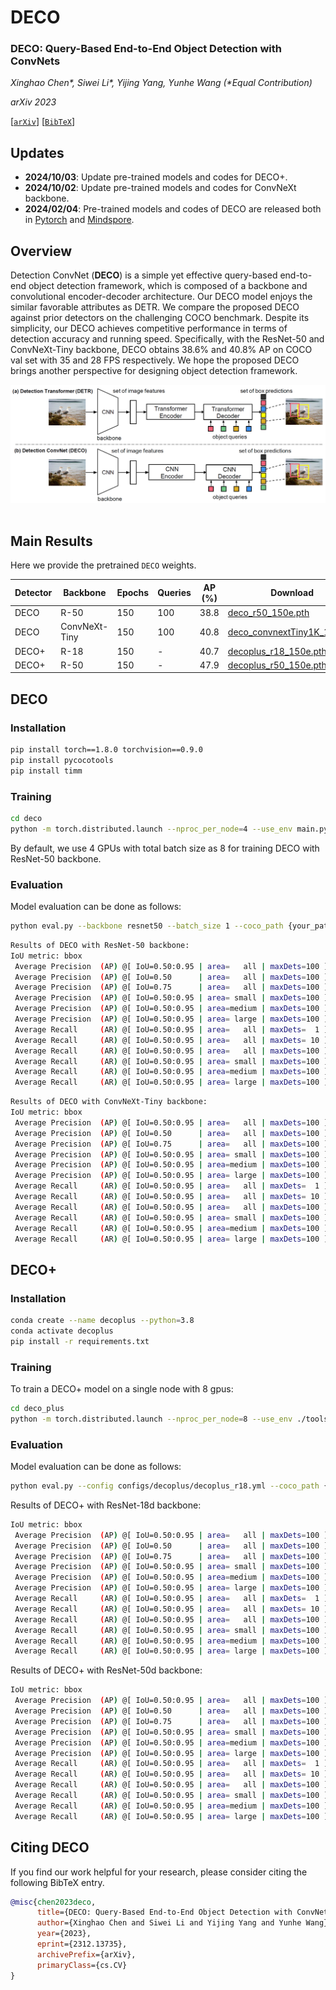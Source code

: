 # DECO
### **DECO: Query-Based End-to-End Object Detection with ConvNets**

*Xinghao Chen\*, Siwei Li\*, Yijing Yang, Yunhe Wang (\*Equal Contribution)*

*arXiv 2023* 

[[`arXiv`](https://arxiv.org/abs/2312.13735)] [[`BibTeX`](#citation)]

## Updates
* **2024/10/03**: Update pre-trained models and codes for DECO+.
* **2024/10/02**: Update pre-trained models and codes for ConvNeXt backbone.
* **2024/02/04**: Pre-trained models and codes of DECO are released both in [Pytorch](https://github.com/xinghaochen/DECO) and [Mindspore](https://github.com/mindspore-lab/models/tree/master/research/huawei-noah/DECO).

## Overview

Detection ConvNet (**DECO**) is a simple yet effective query-based end-to-end object detection framework, which is composed of a backbone and convolutional encoder-decoder architecture. Our DECO model enjoys the similar favorable attributes as DETR. We compare the proposed DECO against prior detectors on the challenging COCO benchmark. Despite its simplicity, our DECO achieves competitive performance in terms of detection accuracy and running speed. Specifically, with the ResNet-50 and ConvNeXt-Tiny backbone, DECO obtains 38.6% and 40.8% AP on COCO val set with 35 and 28 FPS respectively. We hope the proposed DECO brings another perspective for designing object detection framework.

<div align="center">
  <img src="./fig/deco_overall_arch.png"/>
</div><br/>

## Main Results

Here we provide the pretrained `DECO` weights.

| Detector | Backbone  | Epochs | Queries| AP (%) | Download |
| ------------------- | -------- | ------- |------- |------- |------- |
| DECO | R-50 | 150 | 100 | 38.8 | [deco_r50_150e.pth](https://github.com/xinghaochen/DECO/releases/download/1.0/deco_r50_150e.pth)
| DECO | ConvNeXt-Tiny | 150 | 100 | 40.8 | [deco_convnextTiny1K_150.pth](https://github.com/xinghaochen/DECO/releases/download/1.0/deco_convnextTiny1K_150.pth)
| DECO+ | R-18 | 150 | - | 40.7 | [decoplus_r18_150e.pth](https://github.com/xinghaochen/DECO/releases/download/1.0/decoplus_r18_150e.pth)
| DECO+ | R-50 | 150 | - | 47.9 | [decoplus_r50_150e.pth](https://github.com/xinghaochen/DECO/releases/download/1.0/decoplus_r50_150e.pth)

## DECO

### Installation
```bash
pip install torch==1.8.0 torchvision==0.9.0
pip install pycocotools
pip install timm
```

### Training

```bash
cd deco
python -m torch.distributed.launch --nproc_per_node=4 --use_env main.py --backbone resnet50 --batch_size 2 --coco_path {your_path_to_coco} --output_dir {your_path_for_outputs} # 4 gpus example
```
By default, we use 4 GPUs with total batch size as 8 for training DECO with ResNet-50 backbone.

### Evaluation
Model evaluation can be done as follows:

```bash
python eval.py --backbone resnet50 --batch_size 1 --coco_path {your_path_to_coco} --ckpt_path {your_path_to_pretrained_ckpt}
```
```bash
Results of DECO with ResNet-50 backbone:
IoU metric: bbox
 Average Precision  (AP) @[ IoU=0.50:0.95 | area=   all | maxDets=100 ] = 0.388
 Average Precision  (AP) @[ IoU=0.50      | area=   all | maxDets=100 ] = 0.588
 Average Precision  (AP) @[ IoU=0.75      | area=   all | maxDets=100 ] = 0.411
 Average Precision  (AP) @[ IoU=0.50:0.95 | area= small | maxDets=100 ] = 0.199
 Average Precision  (AP) @[ IoU=0.50:0.95 | area=medium | maxDets=100 ] = 0.431
 Average Precision  (AP) @[ IoU=0.50:0.95 | area= large | maxDets=100 ] = 0.555
 Average Recall     (AR) @[ IoU=0.50:0.95 | area=   all | maxDets=  1 ] = 0.320
 Average Recall     (AR) @[ IoU=0.50:0.95 | area=   all | maxDets= 10 ] = 0.522
 Average Recall     (AR) @[ IoU=0.50:0.95 | area=   all | maxDets=100 ] = 0.556
 Average Recall     (AR) @[ IoU=0.50:0.95 | area= small | maxDets=100 ] = 0.297
 Average Recall     (AR) @[ IoU=0.50:0.95 | area=medium | maxDets=100 ] = 0.607
 Average Recall     (AR) @[ IoU=0.50:0.95 | area= large | maxDets=100 ] = 0.798
```

```bash
Results of DECO with ConvNeXt-Tiny backbone:
IoU metric: bbox
 Average Precision  (AP) @[ IoU=0.50:0.95 | area=   all | maxDets=100 ] = 0.408
 Average Precision  (AP) @[ IoU=0.50      | area=   all | maxDets=100 ] = 0.615
 Average Precision  (AP) @[ IoU=0.75      | area=   all | maxDets=100 ] = 0.436
 Average Precision  (AP) @[ IoU=0.50:0.95 | area= small | maxDets=100 ] = 0.211
 Average Precision  (AP) @[ IoU=0.50:0.95 | area=medium | maxDets=100 ] = 0.455
 Average Precision  (AP) @[ IoU=0.50:0.95 | area= large | maxDets=100 ] = 0.579
 Average Recall     (AR) @[ IoU=0.50:0.95 | area=   all | maxDets=  1 ] = 0.330
 Average Recall     (AR) @[ IoU=0.50:0.95 | area=   all | maxDets= 10 ] = 0.534
 Average Recall     (AR) @[ IoU=0.50:0.95 | area=   all | maxDets=100 ] = 0.569
 Average Recall     (AR) @[ IoU=0.50:0.95 | area= small | maxDets=100 ] = 0.318
 Average Recall     (AR) @[ IoU=0.50:0.95 | area=medium | maxDets=100 ] = 0.622
 Average Recall     (AR) @[ IoU=0.50:0.95 | area= large | maxDets=100 ] = 0.805
```

## DECO+

### Installation
```bash
conda create --name decoplus --python=3.8
conda activate decoplus
pip install -r requirements.txt
```

### Training

To train a DECO+ model on a single node with 8 gpus:
```bash
cd deco_plus
python -m torch.distributed.launch --nproc_per_node=8 --use_env ./tools/train.py -c configs/decoplus/decoplus_r18.yml
```

### Evaluation
Model evaluation can be done as follows:

```bash
python eval.py --config configs/decoplus/decoplus_r18.yml --coco_path {your_path_to_pretrained_ckpt}/decoplus_r18_150e.pth
```

Results of DECO+ with ResNet-18d backbone:
```bash
IoU metric: bbox
 Average Precision  (AP) @[ IoU=0.50:0.95 | area=   all | maxDets=100 ] = 0.407
 Average Precision  (AP) @[ IoU=0.50      | area=   all | maxDets=100 ] = 0.589
 Average Precision  (AP) @[ IoU=0.75      | area=   all | maxDets=100 ] = 0.443
 Average Precision  (AP) @[ IoU=0.50:0.95 | area= small | maxDets=100 ] = 0.237
 Average Precision  (AP) @[ IoU=0.50:0.95 | area=medium | maxDets=100 ] = 0.437
 Average Precision  (AP) @[ IoU=0.50:0.95 | area= large | maxDets=100 ] = 0.556
 Average Recall     (AR) @[ IoU=0.50:0.95 | area=   all | maxDets=  1 ] = 0.327
 Average Recall     (AR) @[ IoU=0.50:0.95 | area=   all | maxDets= 10 ] = 0.562
 Average Recall     (AR) @[ IoU=0.50:0.95 | area=   all | maxDets=100 ] = 0.636
 Average Recall     (AR) @[ IoU=0.50:0.95 | area= small | maxDets=100 ] = 0.438
 Average Recall     (AR) @[ IoU=0.50:0.95 | area=medium | maxDets=100 ] = 0.671
 Average Recall     (AR) @[ IoU=0.50:0.95 | area= large | maxDets=100 ] = 0.811
```

Results of DECO+ with ResNet-50d backbone:
```bash
IoU metric: bbox
 Average Precision  (AP) @[ IoU=0.50:0.95 | area=   all | maxDets=100 ] = 0.479
 Average Precision  (AP) @[ IoU=0.50      | area=   all | maxDets=100 ] = 0.672
 Average Precision  (AP) @[ IoU=0.75      | area=   all | maxDets=100 ] = 0.524
 Average Precision  (AP) @[ IoU=0.50:0.95 | area= small | maxDets=100 ] = 0.313
 Average Precision  (AP) @[ IoU=0.50:0.95 | area=medium | maxDets=100 ] = 0.520
 Average Precision  (AP) @[ IoU=0.50:0.95 | area= large | maxDets=100 ] = 0.645
 Average Recall     (AR) @[ IoU=0.50:0.95 | area=   all | maxDets=  1 ] = 0.363
 Average Recall     (AR) @[ IoU=0.50:0.95 | area=   all | maxDets= 10 ] = 0.612
 Average Recall     (AR) @[ IoU=0.50:0.95 | area=   all | maxDets=100 ] = 0.684
 Average Recall     (AR) @[ IoU=0.50:0.95 | area= small | maxDets=100 ] = 0.511
 Average Recall     (AR) @[ IoU=0.50:0.95 | area=medium | maxDets=100 ] = 0.728
 Average Recall     (AR) @[ IoU=0.50:0.95 | area= large | maxDets=100 ] = 0.845
```


## Citing DECO
If you find our work helpful for your research, please consider citing the following BibTeX entry.

```BibTex
@misc{chen2023deco,
      title={DECO: Query-Based End-to-End Object Detection with ConvNets}, 
      author={Xinghao Chen and Siwei Li and Yijing Yang and Yunhe Wang},
      year={2023},
      eprint={2312.13735},
      archivePrefix={arXiv},
      primaryClass={cs.CV}
}
